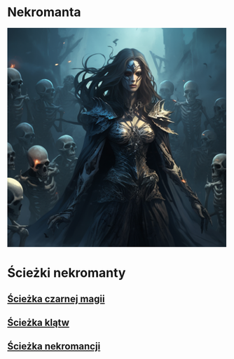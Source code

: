 # Nekromanta

<img src="imgs/nekromanta.png" width="500">

# Ścieżki nekromanty

## [Ścieżka czarnej magii](sciezki/czarna-magia.md)
## [Ścieżka klątw](sciezki/klatwy.md)
## [Ścieżka nekromancji](sciezki/nekromancja.md)
